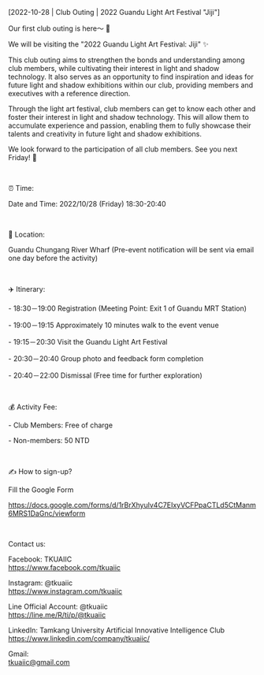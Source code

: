 [2022-10-28 | Club Outing | 2022 Guandu Light Art Festival "Jiji"]

Our first club outing is here～ 📣

We will be visiting the "2022 Guandu Light Art Festival: Jiji" ✨

This club outing aims to strengthen the bonds and understanding among club members, while cultivating their interest in light and shadow technology. It also serves as an opportunity to find inspiration and ideas for future light and shadow exhibitions within our club, providing members and executives with a reference direction.

Through the light art festival, club members can get to know each other and foster their interest in light and shadow technology. This will allow them to accumulate experience and passion, enabling them to fully showcase their talents and creativity in future light and shadow exhibitions.

We look forward to the participation of all club members. See you next Friday! 🤩

&nbsp;

⏰ Time:

Date and Time: 2022/10/28 (Friday) 18:30-20:40

&nbsp;

📍 Location:

Guandu Chungang River Wharf (Pre-event notification will be sent via email one day before the activity)

&nbsp;

✈️ Itinerary:

\- 18:30－19:00 Registration (Meeting Point: Exit 1 of Guandu MRT Station)

\- 19:00－19:15 Approximately 10 minutes walk to the event venue

\- 19:15－20:30 Visit the Guandu Light Art Festival

\- 20:30－20:40 Group photo and feedback form completion

\- 20:40－22:00 Dismissal (Free time for further exploration)

&nbsp;

💰 Activity Fee:

\- Club Members: Free of charge

\- Non-members: 50 NTD

&nbsp;

✍️ How to sign-up?

Fill the Google Form

<https://docs.google.com/forms/d/1rBrXhyulv4C7EIxyVCFPpaCTLd5CtManm6MRS1DaGnc/viewform>

&nbsp;

Contact us:

Facebook: TKUAIIC <br />https://www.facebook.com/tkuaiic

Instagram: @tkuaiic <br />https://www.instagram.com/tkuaiic

Line Official Account: @tkuaiic <br />https://line.me/R/ti/p/@tkuaiic

LinkedIn: Tamkang University Artificial Innovative Intelligence Club <br />https://www.linkedin.com/company/tkuaiic/

Gmail: <br />tkuaiic@gmail.com
